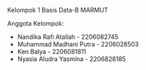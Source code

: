 Kelompok 1 Basis Data-B MARMUT

Anggota Kelompok:
- Nandika Rafi Atallah - 2206082745
- Muhammad Madhani Putra - 2206028503
- Ken Balya - 2206081811
- Nyasia Aludra Yasmina - 2206828185
